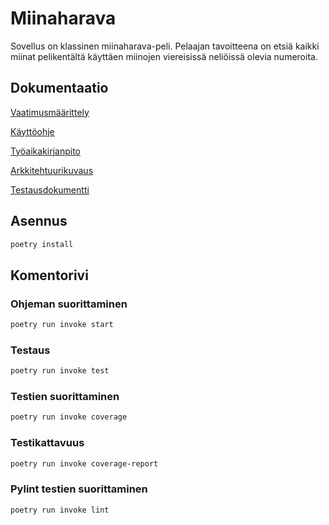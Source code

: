 # Miinaharava #
Sovellus on klassinen miinaharava-peli. Pelaajan tavoitteena on etsiä kaikki miinat pelikentältä käyttäen miinojen viereisissä neliöissä olevia numeroita.

## Dokumentaatio ##
[Vaatimusmäärittely](https://github.com/skeltal2/ot-harjoitustyo/blob/master/Dokumentaatio/vaatimmusmaarittely.md)

[Käyttöohje](https://github.com/skeltal2/ot-harjoitustyo/blob/master/Dokumentaatio/kayttoohje.md)

[Työaikakirjanpito](https://github.com/skeltal2/ot-harjoitustyo/blob/master/Dokumentaatio/tyoaika.md)

[Arkkitehtuurikuvaus](https://github.com/skeltal2/ot-harjoitustyo/blob/master/Dokumentaatio/arkkitehtuuri.md)

[Testausdokumentti](https://github.com/skeltal2/ot-harjoitustyo/blob/master/Dokumentaatio/testaus.md)

## Asennus ##
```bash
poetry install
```

## Komentorivi ##
### Ohjeman suorittaminen ###
```bash
poetry run invoke start
```

### Testaus ###
```bash
poetry run invoke test
```

### Testien suorittaminen ###
```bash
poetry run invoke coverage
```

### Testikattavuus ###
```bash
poetry run invoke coverage-report
```

### Pylint testien suorittaminen ###
```bash
poetry run invoke lint
```
